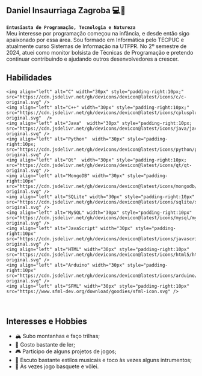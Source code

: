 ## Daniel Insaurriaga Zagroba 💻🌱

**`Entusiasta de Programação, Tecnologia e Natureza`**
<br>
Meu interesse por programação começou na infância, e desde então sigo apaixonado por essa área. Sou formado em Informática pelo TECPUC e atualmente curso Sistemas de Informação na UTFPR. No 2º semestre de 2024, atuei como monitor bolsista de Técnicas de Programação e pretendo continuar contribuindo e ajudando outros desenvolvedores a crescer.
<br>
## Habilidades

    <img align="left" alt="C" width="30px" style="padding-right:10px;" src="https://cdn.jsdelivr.net/gh/devicons/devicon@latest/icons/c/c-original.svg" />
    <img align="left" alt="C++" width="30px" style="padding-right:10px;" src="https://cdn.jsdelivr.net/gh/devicons/devicon@latest/icons/cplusplus/cplusplus-original.svg"  />
    <img align="left" alt="Java"  width="30px" style="padding-right:10px; src="https://cdn.jsdelivr.net/gh/devicons/devicon@latest/icons/java/java-original.svg" />
    <img align="left" alt="Python"  width="30px" style="padding-right:10px; src="https://cdn.jsdelivr.net/gh/devicons/devicon@latest/icons/python/python-original.svg" />
    <img align="left" alt="Qt"  width="30px" style="padding-right:10px; src="https://cdn.jsdelivr.net/gh/devicons/devicon@latest/icons/qt/qt-original.svg" />
    <img align="left" alt="MongoDB" width="30px" style="padding-right:10px" src="https://cdn.jsdelivr.net/gh/devicons/devicon@latest/icons/mongodb/mongodb-original.svg" />
    <img align="left" alt="SQLite" width="30px" style="padding-right:10px" src="https://cdn.jsdelivr.net/gh/devicons/devicon@latest/icons/sqlite/sqlite-original.svg" />
    <img align="left" alt="MySQL" width="30px" style="padding-right:10px" src="https://cdn.jsdelivr.net/gh/devicons/devicon@latest/icons/mysql/mysql-original.svg" />
    <img align="left" alt="JavaScript" width="30px" style="padding-right:10px" src="https://cdn.jsdelivr.net/gh/devicons/devicon@latest/icons/javascript/javascript-original.svg" />
    <img align="left" alt="HTML" width="30px" style="padding-right:10px" src="https://cdn.jsdelivr.net/gh/devicons/devicon@latest/icons/html5/html5-original.svg" />
    <img align="left" alt="Arduino" width="30px" style="padding-right:10px" src="https://cdn.jsdelivr.net/gh/devicons/devicon@latest/icons/arduino/arduino-original.svg" />
    <img align="left" alt="SFML" width="30px" style="padding-right:10px" src="https://www.sfml-dev.org/download/goodies/sfml-icon.svg" />

<br>

## Interesses e Hobbies

- 🏔 Subo montanhas e faço trilhas;<br>
- 📖 Gosto bastante de ler;<br>
- 🎮 Participo de alguns projetos de jogos;<br>
- 🎼 Escuto bastante estilos musicais e toco às vezes alguns intrumentos;<br>
- 🏀 Às vezes jogo basquete e vôlei.<br>
